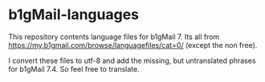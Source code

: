 # b1gMail-languages

This repository contents language files for b1gMail 7. Its all from https://my.b1gmail.com/browse/languagefiles/cat=0/ (except the non free).

I convert these files to utf-8 and add the missing, but untranslated phrases for b1gMail 7.4. So feel free to translate.
